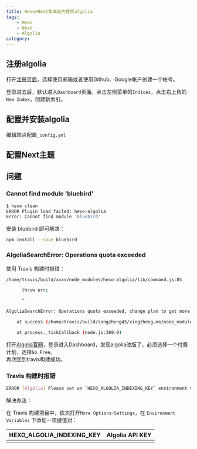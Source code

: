```yaml
---
title: Hexo+Next集成站内搜索algolia
tags: 
    - Hexo
    - Next
    - Algolia
category: 
---
```


## 注册algolia
打开[注册页面](https://www.algolia.com/users/sign_up)，选择使用邮箱或者使用Github、Google帐户创建一个帐号。  

登录进去后，默认进入`Dashboard`页面。点击左侧菜单的`Indices`，点击右上角的`New Index`，创建新索引。

<!--more-->

## 配置并安装algolia
编辑站点配置`_config.yml`

## 配置Next主题


## 问题

### Cannot find module 'bluebird'
``` bash
$ hexo clean
ERROR Plugin load failed: hexo-algolia
Error: Cannot find module 'bluebird'
```
安装 bluebird 即可解决：  
``` bash
npm install --save bluebird
```

### AlgoliaSearchError: Operations quota exceeded
使用 Travis 构建时报错：  
```bash
/home/travis/build/xxxx/node_modules/hexo-algolia/lib/command.js:85

      throw err;

      ^

AlgoliaSearchError: Operations quota exceeded, change plan to get more Operations.

    at success (/home/travis/build/songzheng45/xingzheng.me/node_modules/hexo-algolia/node_modules/algoliasearch/src/AlgoliaSearchCore.js:335:32)

    at process._tickCallback (node.js:369:9)
```
打开[Algolia官网](https://www.algolia.com/)，登录进入Dashboard，发现algolia改版了，必须选择一个付费计划，选择`Go Free`。  
再次回到travis构建成功。



### Travis 构建时报错

```bash
ERROR [Algolia] Please set an `HEXO_ALGOLIA_INDEXING_KEY` environment variable to enable content indexing
```

解决办法：

在 Travis 构建项目中，依次打开`More Options`-`Settings`，在 `Environment Variables` 下添加一项键值对：

| HEXO_ALGOLIA_INDEXING_KEY | Algolia API KEY |
| :-----------------------: | :-------------: |
|                           |                 |

